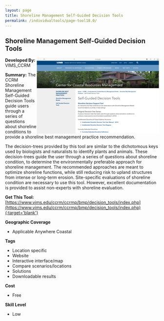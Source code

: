 ```yaml
---
layout: page
title: Shoreline Management Self-Guided Decision Tools
permalink: /individualtools/page-tool18.0/
---
```

## Shoreline Management Self-Guided Decision Tools

<img src="/images/scaled_250_400/TOOLID_18.0_ScreenCapture-1.png" style="max-height:250px;max-width:400;" align="right"/>

**Developed By:** VIMS_CCRM

**Summary:** The CCRM Shoreline Management Self-Guided Decision Tools guide users through a series of questions about shoreline conditions to provide a shoreline best management practice recommendation. 

The decision-trees provided by this tool are similar to the dichotomous keys used by biologists and naturalists to identify plants and animals. These decision-trees guide the user through a series of questions about shoreline condition, to determine the environmentally preferable approach for shoreline management. The recommended approaches are meant to optimize shoreline functions, while still reducing risk to upland structures from intense or long-term erosion. Site-specific evaluations of shoreline condition are necessary to use this tool. However, excellent documentation is provided to assist non-experts with shoreline evaluation.

**Get This Tool:** [https://www.vims.edu/ccrm/ccrmp/bmp/decision_tools/index.php](https://www.vims.edu/ccrm/ccrmp/bmp/decision_tools/index.php){:target='blank'}

**Geographic Coverage**

* Applicable Anywhere Coastal

**Tags**

*  Location specific
*  Website
*  Interactive interface/map
*  Compare scenarios/locations
*  Solutions
*  Downloadable results

**Cost**

* Free

**Skill Level**

* Low
